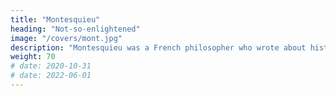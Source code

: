 ```yaml
---
title: "Montesquieu"
heading: "Not-so-enlightened"
image: "/covers/mont.jpg"
description: "Montesquieu was a French philosopher who wrote about history, economics, and politics. Unlike other historians who merely analyzed events individually, he analyzed them relative to each other. For example, he compared how the population policy of the ancient China was similary yet different from that of Greece."
weight: 70
# date: 2020-10-31
# date: 2022-06-01
---
```


<!-- French historian and philosopher who applied cause and effect on social phenomena  -->

<!-- explained how the disorders in Europe caused the Jews to invent paper checks which later became modern stock certificates and financial instruments. -->